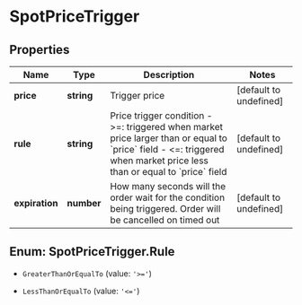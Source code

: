 # SpotPriceTrigger

## Properties

Name | Type | Description | Notes
------------ | ------------- | ------------- | -------------
**price** | **string** | Trigger price | [default to undefined]
**rule** | **string** | Price trigger condition  - &gt;&#x3D;: triggered when market price larger than or equal to &#x60;price&#x60; field - &lt;&#x3D;: triggered when market price less than or equal to &#x60;price&#x60; field  | [default to undefined]
**expiration** | **number** | How many seconds will the order wait for the condition being triggered. Order will be cancelled on timed out | [default to undefined]

## Enum: SpotPriceTrigger.Rule

* `GreaterThanOrEqualTo` (value: `'>='`)

* `LessThanOrEqualTo` (value: `'<='`)


